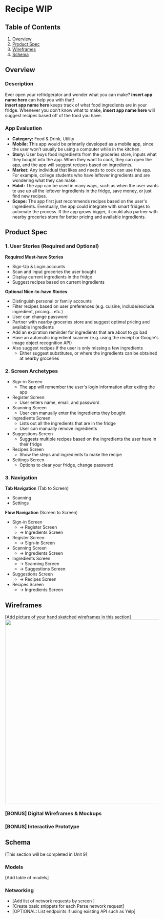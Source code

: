 # Recipe WIP

## Table of Contents
1. [Overview](#Overview)
1. [Product Spec](#Product-Spec)
1. [Wireframes](#Wireframes)
2. [Schema](#Schema)

## Overview
### Description
Ever open your refridgerator and wonder what you can make? **insert app name here** can help you with that! </br>
**insert app name here** keeps track of what food ingredients are in your fridge. Whenever you don't know what to make, **insert app name here** will suggest recipes based off of the food you have.

### App Evaluation
- **Category:** Food & Drink, Utility
- **Mobile:** This app would be primarily developed as a mobile app, since the user won't usually be using a computer while in the kitchen.
- **Story:** User buys food ingredients from the groceries store, inputs what they bought into the app. When they want to cook, they can open the app, and the app will suggest recipes based on ingredients. 
- **Market:** Any individual that likes and needs to cook can use this app. For example, college students who have leftover ingredients and are wondering what they can make. 
- **Habit:** The app can be used in many ways, such as when the user wants to use up all the leftover ingredients in the fridge, save money, or just find new recipes. 
- **Scope:** The app first just recommends recipes based on the user's ingredients. Eventually, the app could integrate with smart fridges to automate the process. If the app grows bigger, it could also partner with nearby groceries store for better pricing and available ingredients.

## Product Spec

### 1. User Stories (Required and Optional)

**Required Must-have Stories**
* Sign-Up & Login accounts
* Scan and input groceries the user bought 
* Display current ingredients in the fridge 
* Suggest recipes based on current ingredients

**Optional Nice-to-have Stories**
* Distinguish personal or family accounts
* Filter recipes based on user preferences (e.g. cuisine, include/exclude ingredient, pricing... etc.)
* User can change password
* Partner with nearby groceries store and suggest optimal pricing and available ingredients
* Add an expiration reminder for ingredients that are about to go bad
* Have an automatic ingredient scanner (e.g. using the receipt or Google's image object recognition API)
* Also suggest recipes if the user is only missing a few ingredients
  * Either suggest substitutes, or where the ingredients can be obtained at nearby groceries

### 2. Screen Archetypes

* Sign-in Screen
  * The app will remember the user's login information after exiting the app
* Register Screen
  * User enters name, email, and password
* Scanning Screen
  * User can manually enter the ingredients they bought
* Ingredients Screen 
  * Lists out all the ingredients that are in the fridge
  * User can manually remove ingredients 
* Suggestions Screen
  * Suggests multiple recipes based on the ingredients the user have in their fridge
* Recipes Screen
  * Show the steps and ingredients to make the recipe
* Settings Screen
  * Options to clear your fridge, change password

### 3. Navigation

**Tab Navigation** (Tab to Screen)

* Scanning
* Settings

**Flow Navigation** (Screen to Screen)

* Sign-in Screen
   * -> Register Screen
   * -> Ingredients Screen
* Register Screen
   * -> Sign-in Screen
* Scanning Screen
  * -> Ingredients Screen
* Ingredients Screen 
  * -> Scanning Screen
  * -> Suggestions Screen
* Suggestions Screen
  * -> Recipes Screen
* Recipes Screen
  * -> Ingredients Screen

## Wireframes
[Add picture of your hand sketched wireframes in this section]
<img src="YOUR_WIREFRAME_IMAGE_URL" width=600>

### [BONUS] Digital Wireframes & Mockups

### [BONUS] Interactive Prototype

## Schema 
[This section will be completed in Unit 9]
### Models
[Add table of models]
### Networking
- [Add list of network requests by screen ]
- [Create basic snippets for each Parse network request]
- [OPTIONAL: List endpoints if using existing API such as Yelp]
